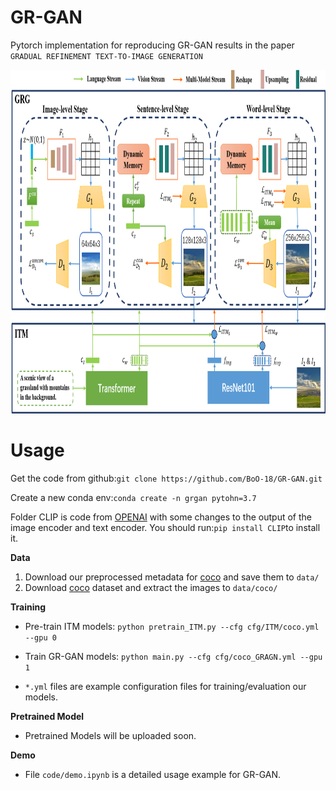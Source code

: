 # GR-GAN

Pytorch implementation for reproducing GR-GAN results in the paper `GRADUAL REFINEMENT TEXT-TO-IMAGE GENERATION`

<img src="GAN_Model_V4.png" width="900px" height="550px"/>

# Usage
Get the code from github:`git clone https://github.com/BoO-18/GR-GAN.git`

Create a new conda env:`conda create -n grgan pytohn=3.7`

Folder CLIP is code from [OPENAI](https://github.com/openai/CLIP) with some changes to the output of the image encoder and text encoder. You should run:`pip install CLIP`to install it. 

**Data**

1. Download our preprocessed metadata for [coco](https://drive.google.com/open?id=1rSnbIGNDGZeHlsUlLdahj0RJ9oo6lgH9) and save them to `data/`
2. Download [coco](http://cocodataset.org/#download) dataset and extract the images to `data/coco/`

**Training**
- Pre-train ITM models: `python pretrain_ITM.py --cfg cfg/ITM/coco.yml --gpu 0`
 
- Train GR-GAN models: `python main.py --cfg cfg/coco_GRAGN.yml --gpu 1`

- `*.yml` files are example configuration files for training/evaluation our models.

**Pretrained Model**
- Pretrained Models will be uploaded soon.

**Demo**
- File `code/demo.ipynb` is a detailed usage example for GR-GAN.
